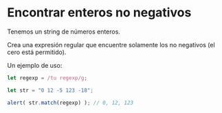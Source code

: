 # Encontrar enteros no negativos

Tenemos un string de números enteros.

Crea una expresión regular que encuentre solamente los no negativos (el cero está permitido).

Un ejemplo de uso:
```js
let regexp = /tu regexp/g;

let str = "0 12 -5 123 -18";

alert( str.match(regexp) ); // 0, 12, 123
```
